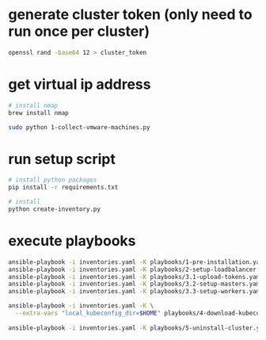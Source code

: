 # generate cluster token (only need to run once per cluster)
```sh
openssl rand -base64 12 > cluster_token
```

# get virtual ip address
```sh
# install nmap
brew install nmap

sudo python 1-collect-vmware-machines.py
```

# run setup script
```sh
# install python packages
pip install -r requirements.txt

# install
python create-inventory.py
```

# execute playbooks
```sh
ansible-playbook -i inventories.yaml -K playbooks/1-pre-installation.yaml
ansible-playbook -i inventories.yaml -K playbooks/2-setup-loadbalancer.yaml
ansible-playbook -i inventories.yaml -K playbooks/3.1-upload-tokens.yaml
ansible-playbook -i inventories.yaml -K playbooks/3.2-setup-masters.yaml
ansible-playbook -i inventories.yaml -K playbooks/3.3-setup-workers.yaml

ansible-playbook -i inventories.yaml -K \
  --extra-vars "local_kubeconfig_dir=$HOME" playbooks/4-download-kubeconfig.yaml
  
ansible-playbook -i inventories.yaml -K playbooks/5-uninstall-cluster.yaml
```